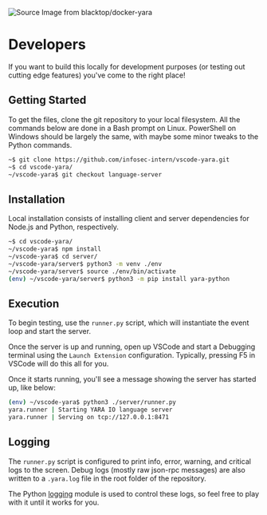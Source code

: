![][logo]

# Developers
If you want to build this locally for development purposes (or testing out cutting edge features) you've come to the right place!

## Getting Started
To get the files, clone the git repository to your local filesystem. All the commands below are done in a Bash prompt on Linux. PowerShell on Windows should be largely the same, with maybe some minor tweaks to the Python commands.
```sh
~$ git clone https://github.com/infosec-intern/vscode-yara.git
~$ cd vscode-yara/
~/vscode-yara$ git checkout language-server
```

## Installation
Local installation consists of installing client and server dependencies for Node.js and Python, respectively.
```sh
~$ cd vscode-yara/
~/vscode-yara$ npm install
~/vscode-yara$ cd server/
~/vscode-yara/server$ python3 -m venv ./env
~/vscode-yara/server$ source ./env/bin/activate
(env) ~/vscode-yara/server$ python3 -m pip install yara-python
```

## Execution
To begin testing, use the `runner.py` script, which will instantiate the event loop and start the server.

Once the server is up and running, open up VSCode and start a Debugging terminal using the `Launch Extension` configuration. Typically, pressing F5 in VSCode will do this all for you.

Once it starts running, you'll see a message showing the server has started up, like below:

```sh
(env) ~/vscode-yara$ python3 ./server/runner.py
yara.runner | Starting YARA IO language server
yara.runner | Serving on tcp://127.0.0.1:8471
```

## Logging
The `runner.py` script is configured to print info, error, warning, and critical logs to the screen. Debug logs (mostly raw json-rpc messages) are also written to a `.yara.log` file in the root folder of the repository.

The Python [logging](https://docs.python.org/3/library/logging.html) module is used to control these logs, so feel free to play with it until it works for you.


[logo]: ../images/logo.png "Source Image from blacktop/docker-yara"
